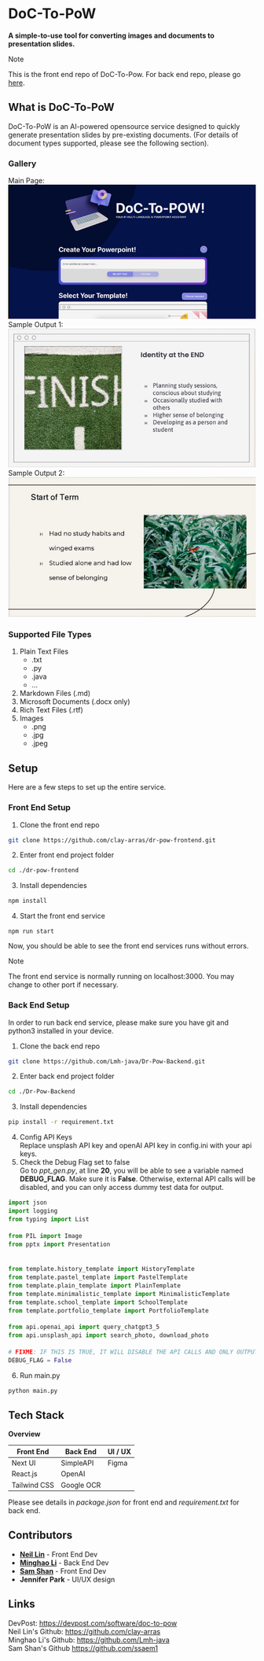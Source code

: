 # DoC-To-PoW
**A simple-to-use tool for converting images and documents to presentation slides.**
> [!NOTE]  
> This is the front end repo of DoC-To-Pow. For back end repo, please go [here](https://github.com/Lmh-java/Dr-Pow-Backend).
## What is DoC-To-PoW
DoC-To-PoW is an AI-powered opensource service designed to quickly generate presentation slides by pre-existing documents. (For
details of document types supported, please see the following section). 
### Gallery
Main Page:
![Main Page](src/images/MainPage.png "Main Page")
Sample Output 1:
![Sample Output1](src/images/SampleOutput1.png "Sample Output 1")
Sample Output 2:
![Sample Output2](src/images/SampleOutput2.png "Sample Output 2")
### Supported File Types
1. Plain Text Files
   - .txt
   - .py
   - .java
   - ...
2. Markdown Files (.md)
3. Microsoft Documents (.docx only)
4. Rich Text Files (.rtf)
5. Images
   - .png
   - .jpg
   - .jpeg

## Setup
Here are a few steps to set up the entire service.
### Front End Setup
1. Clone the front end repo
~~~bash
git clone https://github.com/clay-arras/dr-pow-frontend.git
~~~
2. Enter front end project folder
~~~bash
cd ./dr-pow-frontend
~~~
3. Install dependencies
~~~bash
npm install
~~~
4. Start the front end service
~~~
npm run start
~~~
Now, you should be able to see the front end services runs without errors.
> [!NOTE]  
> The front end service is normally running on localhost:3000. You may change to other port if necessary.

### Back End Setup
In order to run back end service, please make sure you have git and python3 installed in your device.
1. Clone the back end repo
~~~bash
git clone https://github.com/Lmh-java/Dr-Pow-Backend.git
~~~
2. Enter back end project folder
~~~bash
cd ./Dr-Pow-Backend
~~~
3. Install dependencies
~~~bash
pip install -r requirement.txt
~~~
4. Config API Keys  
Replace unsplash API key and openAI API key in config.ini with your api keys.
5. Check the Debug Flag set to false  
Go to *ppt_gen.py*, at line **20**, you will be able to see a variable named **DEBUG_FLAG**.
Make sure it is **False**. Otherwise, external API calls will be disabled, and you can only access dummy test data for output.
~~~python
import json
import logging
from typing import List

from PIL import Image
from pptx import Presentation


from template.history_template import HistoryTemplate
from template.pastel_template import PastelTemplate
from template.plain_template import PlainTemplate
from template.minimalistic_template import MinimalisticTemplate
from template.school_template import SchoolTemplate
from template.portfolio_template import PortfolioTemplate

from api.openai_api import query_chatgpt3_5
from api.unsplash_api import search_photo, download_photo

# FIXME: IF THIS IS TRUE, IT WILL DISABLE THE API CALLS AND ONLY OUTPUT DUMMY TEST DATA.
DEBUG_FLAG = False
~~~
6. Run main.py
~~~bash
python main.py
~~~


## Tech Stack
**Overview**

| Front End    | Back End   | UI / UX |
|--------------|------------|---------|
| Next UI      | SimpleAPI  | Figma   |
| React.js     | OpenAI     |         |
| Tailwind CSS | Google OCR |         |

Please see details in *package.json* for front end and *requirement.txt* for back end.

## Contributors
- [**Neil Lin**](https://github.com/clay-arras) - Front End Dev
- [**Minghao Li**](https://github.com/Lmh-java) - Back End Dev
- [**Sam Shan**](https://github.com/ssaem1) - Front End Dev
- **Jennifer Park** - UI/UX design

## Links
DevPost: https://devpost.com/software/doc-to-pow  
Neil Lin's Github: https://github.com/clay-arras  
Minghao Li's Github: https://github.com/Lmh-java  
Sam Shan's Github https://github.com/ssaem1



